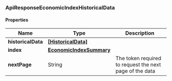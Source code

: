 
[//]: # (CLASS:ApiResponseEconomicIndexHistoricalData)

[//]: # (KIND:object)

### ApiResponseEconomicIndexHistoricalData

#### Properties

[//]: # (START_DEFINITION)

Name | Type | Description
------------ | ------------- | -------------
**historicalData** | [**[HistoricalData]**](HistoricalData.md) |  &nbsp;
**index** | [**EconomicIndexSummary**](EconomicIndexSummary.md) |  &nbsp;
**nextPage** | String | The token required to request the next page of the data &nbsp;

[//]: # (END_DEFINITION)


[//]: # (CONTAINED_CLASS:HistoricalData)


[//]: # (CONTAINED_CLASS:EconomicIndexSummary)





